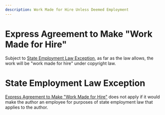 ```yaml
---
description: Work Made for Hire Unless Deemed Employment
---
```


# Express Agreement to Make "Work Made for Hire"

Subject to [State Employment Law Exception](#state-employment-law-exception), as far as the law allows, the work will be "work made for hire" under copyright law.

# State Employment Law Exception

[Express Agreement to Make "Work Made for Hire"](#express-agreement-to-make-work-made-for-hire) does not apply if it would make the author an employee for purposes of state employment law that applies to the author.
